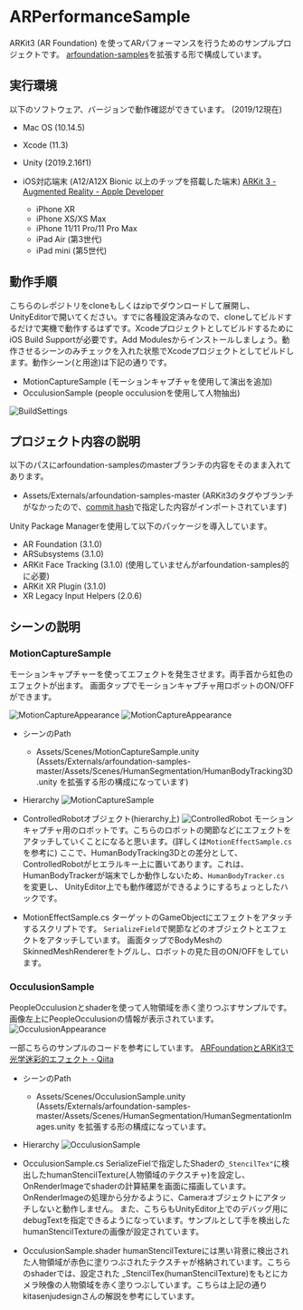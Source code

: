 # ARPerformanceSample

ARKit3 (AR Foundation) を使ってARパフォーマンスを行うためのサンプルプロジェクトです。
[arfoundation-samples](https://github.com/Unity-Technologies/arfoundation-samples)を拡張する形で構成しています。

## 実行環境
以下のソフトウェア、バージョンで動作確認ができています。
(2019/12現在)

- Mac OS (10.14.5)
- Xcode (11.3)
- Unity (2019.2.16f1)
- iOS対応端末 (A12/A12X Bionic 以上のチップを搭載した端末)
[ARKit 3 - Augmented Reality - Apple Developer](https://developer.apple.com/augmented-reality/arkit/)

  - iPhone XR
  - iPhone XS/XS Max
  - iPhone 11/11 Pro/11 Pro Max
  - iPad Air (第3世代)
  - iPad mini (第5世代)

## 動作手順
こちらのレポジトリをcloneもしくはzipでダウンロードして展開し、UnityEditorで開いてください。すでに各種設定済みなので、cloneしてビルドするだけで実機で動作するはずです。XcodeプロジェクトとしてビルドするためにiOS Build Supportが必要です。Add Modulesからインストールしましょう。動作させるシーンのみチェックを入れた状態でXcodeプロジェクトとしてビルドします。動作シーン(と用途)は下記の通りです。

- MotionCaptureSample (モーションキャプチャを使用して演出を追加)
- OcculusionSample (people occulusionを使用して人物抽出)

![BuildSettings](images/BuildSettings.png)

## プロジェクト内容の説明

以下のパスにarfoundation-samplesのmasterブランチの内容をそのまま入れてあります。  

- Assets/Externals/arfoundation-samples-master
(ARKit3のタグやブランチがなかったので、[commit hash](https://github.com/Unity-Technologies/arfoundation-samples/commit/eb6cd4204503a9f671540cd9a76a67de9d4e0ccb)で指定した内容がインポートされています)

Unity Package Managerを使用して以下のパッケージを導入しています。

- AR Foundation       (3.1.0)
- ARSubsystems        (3.1.0)
- ARKit Face Tracking (3.1.0) (使用していませんがarfoundation-samples的に必要)
- ARKit XR Plugin     (3.1.0)
- XR Legacy Input Helpers (2.0.6)

## シーンの説明
### MotionCaptureSample
モーションキャプチャーを使ってエフェクトを発生させます。両手首から虹色のエフェクトが出ます。
画面タップでモーションキャプチャ用ロボットのON/OFFができます。

![MotionCaptureAppearance](images/MotionCaptureAppearance.png)
![MotionCaptureAppearance](images/MotionCaptureAppearanceWithRobot.png)

- シーンのPath
  - Assets/Scenes/MotionCaptureSample.unity
(Assets/Externals/arfoundation-samples-master/Assets/Scenes/HumanSegmentation/HumanBodyTracking3D.unity
を拡張する形の構成になっています)

- Hierarchy
![MotionCaptureSample](images/MotionCaptureSample.png)

- ControlledRobotオブジェクト(hierarchy上)
![ControlledRobot](images/ControlledRobot.png)
モーションキャプチャ用のロボットです。こちらのロボットの関節などにエフェクトをアタッチしていくことになると思います。(詳しくは`MotionEffectSample.cs`を参考に)
ここで、HumanBodyTracking3Dとの差分として、ControlledRobotがヒエラルキー上に置いてあります。これは、HumanBodyTrackerが端末でしか動作しないため、`HumanBodyTracker.cs` を変更し、
UnityEditor上でも動作確認ができるようにするちょっとしたハックです。

- MotionEffectSample.cs
ターゲットのGameObjectにエフェクトをアタッチするスクリプトです。
`SerializeField`で関節などのオブジェクトとエフェクトをアタッチしています。
画面タップでBodyMeshのSkinnedMeshRendererをトグルし、ロボットの見た目のON/OFFをしています。

### OcculusionSample
PeopleOcculusionとshaderを使って人物領域を赤く塗りつぶすサンプルです。
画像左上にPeopleOcculusionの情報が表示されています。
![OcculusionAppearance](images/OcculusionAppearance.png)

一部こちらのサンプルのコードを参考にしています。
[ARFoundationとARKit3で光学迷彩的エフェクト - Qiita](https://qiita.com/kitasenjudesign/items/2cbe031f40877067b58d)

- シーンのPath
  - Assets/Scenes/OcculusionSample.unity
(Assets/Externals/arfoundation-samples-master/Assets/Scenes/HumanSegmentation/HumanSegmentationImages.unity
を拡張する形の構成になっています。

- Hierarchy
![OcculusionSample](images/OcculusionSample.png)

- OcculusionSample.cs
SerializeFielで指定したShaderの`_StencilTex"`に検出したhumanStencilTexture(人物領域のテクスチャ)を設定し、OnRenderImageでshaderの計算結果を画面に描画しています。OnRenderImageの処理から分かるように、Cameraオブジェクトにアタッチしないと動作しません。
また、こちらもUnityEditor上でのデバッグ用にdebugTextを指定できるようになっています。サンプルとして手を検出したhumanStencilTextureの画像が設定されています。

- OcculusionSample.shader
humanStencilTextureには黒い背景に検出された人物領域が赤色に塗りつぶされたテクスチャが格納されています。こちらのshaderでは、設定された _StencilTex(humanStencilTexture)をもとにカメラ映像の人物領域を赤く塗りつぶしています。こちらは上記の通りkitasenjudesignさんの解説を参考にしています。
